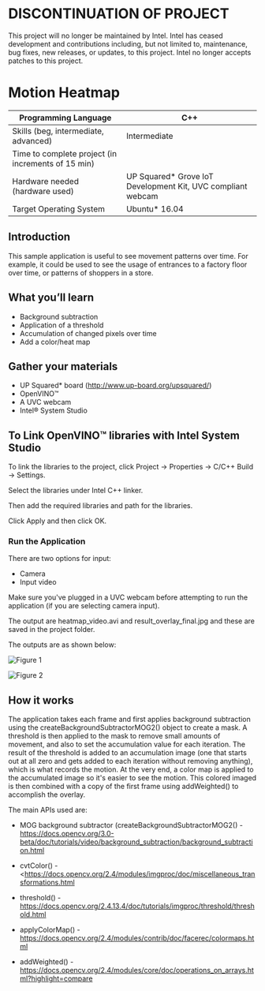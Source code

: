 # DISCONTINUATION OF PROJECT #
This project will no longer be maintained by Intel.
Intel has ceased development and contributions including, but not limited to, maintenance, bug fixes, new releases, or updates, to this project.
Intel no longer accepts patches to this project.
# Motion Heatmap

| Programming Language |  C++ |
| --- | --- |
| Skills (beg, intermediate, advanced) |  Intermediate |
| Time to complete project (in increments of 15 min) |   |
| Hardware needed (hardware used) | UP Squared* Grove IoT Development Kit, UVC compliant webcam |
| Target Operating System | Ubuntu* 16.04  |

## Introduction
This sample application is useful to see movement patterns over time.
For example, it could be used to see the usage of entrances to a factory floor over time, or patterns of shoppers in a store.

## What you’ll learn

-   Background subtraction
-   Application of a threshold
-   Accumulation of changed pixels over time
-   Add a color/heat map

## Gather your materials

-   UP Squared* board (http://www.up-board.org/upsquared/)
-   OpenVINO™
-   A UVC webcam
-   Intel® System Studio

## To Link OpenVINO™ libraries with Intel System Studio

To link the libraries to the project, click Project → Properties → C/C++ Build → Settings.

Select the libraries under Intel C++ linker.

Then add the required libraries and path for the libraries.

Click Apply and then click OK.

### Run the Application

There are two options for input:

 - Camera
 - Input video

Make sure you've plugged in a UVC webcam before attempting to run the application (if you are selecting camera input).

The output are heatmap\_video.avi and result\_overlay\_final.jpg and these are saved in the project folder.

The outputs are as shown below:

![Figure 1](./images/figure1.png)

![Figure 2](./images/figure2.png)

## How it works

The application takes each frame and first applies background subtraction using the createBackgroundSubtractorMOG2() object to create
a mask. A threshold is then applied to the mask to remove small amounts of movement, and also to set the accumulation value for each iteration. The result of the threshold is added to an accumulation image (one that starts out at all zero and gets added to each iteration without removing anything), which is what records the motion. At the very end, a color map is applied to the accumulated image so it's easier to see the motion. This colored imaged is then combined with a copy of the first frame using addWeighted() to accomplish the overlay.

The main APIs used are:

-   MOG background subtractor (createBackgroundSubtractorMOG2() -
    <https://docs.opencv.org/3.0-beta/doc/tutorials/video/background_subtraction/background_subtraction.html>

-   cvtColor() -
    <https://docs.opencv.org/2.4/modules/imgproc/doc/miscellaneous_transformations.html 

-   threshold() -
    <https://docs.opencv.org/2.4.13.4/doc/tutorials/imgproc/threshold/threshold.html>

-   applyColorMap() -
    <https://docs.opencv.org/2.4/modules/contrib/doc/facerec/colormaps.html>

-   addWeighted() -
    <https://docs.opencv.org/2.4/modules/core/doc/operations_on_arrays.html?highlight=compare>


